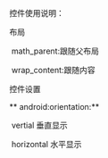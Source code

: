 控件使用说明：

 布局

​     math_parent:跟随父布局

​     wrap_content:跟随内容

控件设置

** android:orientation:**

​          vertial       垂直显示

​         horizontal 水平显示

​      



​     

